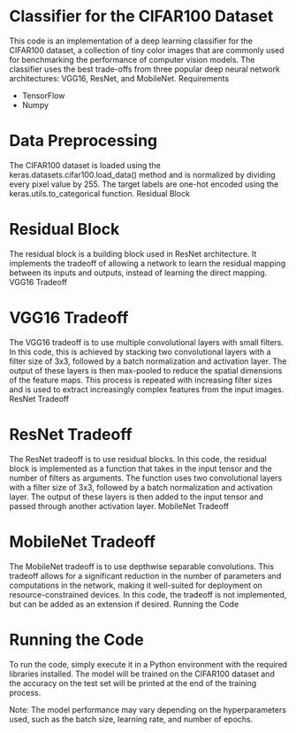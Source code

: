 # Classifier for the CIFAR100 Dataset

This code is an implementation of a deep learning classifier for the CIFAR100 dataset, a collection of tiny color images that are commonly used for benchmarking the performance of computer vision models. The classifier uses the best trade-offs from three popular deep neural network architectures: VGG16, ResNet, and MobileNet.
Requirements

   - TensorFlow
   - Numpy

# Data Preprocessing

The CIFAR100 dataset is loaded using the keras.datasets.cifar100.load_data() method and is normalized by dividing every pixel value by 255. The target labels are one-hot encoded using the keras.utils.to_categorical function.
Residual Block

# Residual Block
The residual block is a building block used in ResNet architecture. It implements the tradeoff of allowing a network to learn the residual mapping between its inputs and outputs, instead of learning the direct mapping.
VGG16 Tradeoff

# VGG16 Tradeoff
The VGG16 tradeoff is to use multiple convolutional layers with small filters. In this code, this is achieved by stacking two convolutional layers with a filter size of 3x3, followed by a batch normalization and activation layer. The output of these layers is then max-pooled to reduce the spatial dimensions of the feature maps. This process is repeated with increasing filter sizes and is used to extract increasingly complex features from the input images.
ResNet Tradeoff

# ResNet Tradeoff
The ResNet tradeoff is to use residual blocks. In this code, the residual block is implemented as a function that takes in the input tensor and the number of filters as arguments. The function uses two convolutional layers with a filter size of 3x3, followed by a batch normalization and activation layer. The output of these layers is then added to the input tensor and passed through another activation layer.
MobileNet Tradeoff

# MobileNet Tradeoff
The MobileNet tradeoff is to use depthwise separable convolutions. This tradeoff allows for a significant reduction in the number of parameters and computations in the network, making it well-suited for deployment on resource-constrained devices. In this code, the tradeoff is not implemented, but can be added as an extension if desired.
Running the Code

# Running the Code
To run the code, simply execute it in a Python environment with the required libraries installed. The model will be trained on the CIFAR100 dataset and the accuracy on the test set will be printed at the end of the training process.

Note: The model performance may vary depending on the hyperparameters used, such as the batch size, learning rate, and number of epochs.
